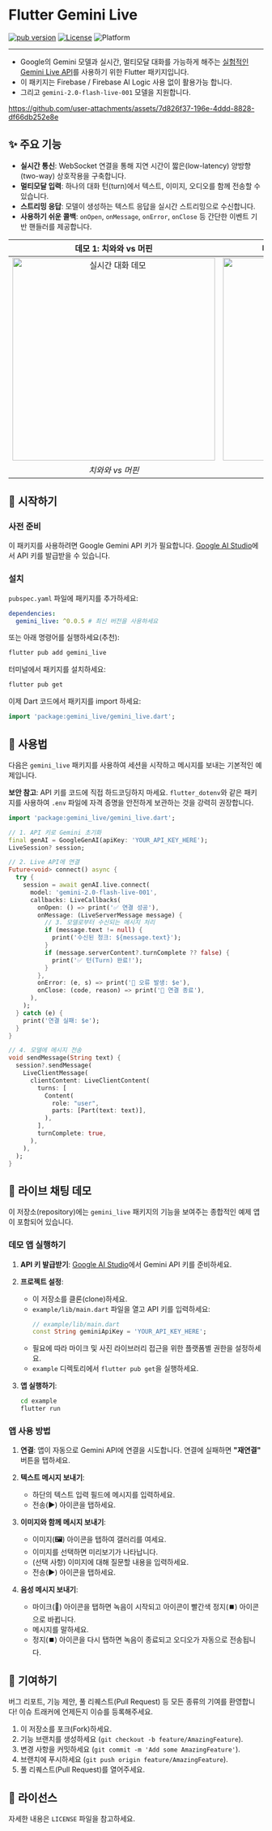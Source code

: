 # Flutter Gemini Live

[![pub version](https://img.shields.io/pub/v/gemini_live.svg)](https://pub.dev/packages/gemini_live)
[![License](https://img.shields.io/badge/License-BSD--3--Clause-blue.svg)](https://opensource.org/licenses/BSD-3-Clause)
![Platform](https://img.shields.io/badge/platform-flutter%20%7C%20android%20%7C%20ios%20%7C%20web%20%7C%20macos%20%7C%20windows%20%7C%20linux-blue)

---

- Google의 Gemini 모델과 실시간, 멀티모달 대화를 가능하게 해주는 [실험적인 Gemini Live API](https://ai.google.dev/gemini-api/docs/live)를 사용하기 위한 Flutter 패키지입니다.
- 이 패키지는 Firebase / Firebase AI Logic 사용 없이 활용가능 합니다.
- 그리고 `gemini-2.0-flash-live-001` 모델을 지원합니다.

https://github.com/user-attachments/assets/7d826f37-196e-4ddd-8828-df66db252e8e

## ✨ 주요 기능

*   **실시간 통신**: WebSocket 연결을 통해 지연 시간이 짧은(low-latency) 양방향(two-way) 상호작용을 구축합니다.
*   **멀티모달 입력**: 하나의 대화 턴(turn)에서 텍스트, 이미지, 오디오를 함께 전송할 수 있습니다.
*   **스트리밍 응답**: 모델이 생성하는 텍스트 응답을 실시간 스트리밍으로 수신합니다.
*   **사용하기 쉬운 콜백**: `onOpen`, `onMessage`, `onError`, `onClose` 등 간단한 이벤트 기반 핸들러를 제공합니다.

| 데모 1: 치와와 vs 머핀 | 데모 2: 래브라두들 vs 프라이드 치킨 |
| :---: | :---: |
| <img src="https://github.com/JAICHANGPARK/flutter_gemini_live/blob/main/imgs/Screenshot_20250613_222333.png?raw=true" alt="실시간 대화 데모" width="400"/> | <img src="https://github.com/JAICHANGPARK/flutter_gemini_live/blob/main/imgs/Screenshot_20250613_222355.png?raw=true" alt="멀티모달 입력 데모" width="400"/> |
| *치와와 vs 머핀* | *래브라두들 vs 프라이드 치킨* |

## 🏁 시작하기

### 사전 준비

이 패키지를 사용하려면 Google Gemini API 키가 필요합니다. [Google AI Studio](https://aistudio.google.com/app/apikey)에서 API 키를 발급받을 수 있습니다.

### 설치

`pubspec.yaml` 파일에 패키지를 추가하세요:

```yaml
dependencies:
  gemini_live: ^0.0.5 # 최신 버전을 사용하세요
```

또는 아래 명령어를 실행하세요(추천):

```bash
flutter pub add gemini_live
```

터미널에서 패키지를 설치하세요:

```bash
flutter pub get
```

이제 Dart 코드에서 패키지를 import 하세요:

```dart
import 'package:gemini_live/gemini_live.dart';
```

## 🚀 사용법

다음은 `gemini_live` 패키지를 사용하여 세션을 시작하고 메시지를 보내는 기본적인 예제입니다.

**보안 참고**: API 키를 코드에 직접 하드코딩하지 마세요. `flutter_dotenv`와 같은 패키지를 사용하여 `.env` 파일에 자격 증명을 안전하게 보관하는 것을 강력히 권장합니다.

```dart
import 'package:gemini_live/gemini_live.dart';

// 1. API 키로 Gemini 초기화
final genAI = GoogleGenAI(apiKey: 'YOUR_API_KEY_HERE');
LiveSession? session;

// 2. Live API에 연결
Future<void> connect() async {
  try {
    session = await genAI.live.connect(
      model: 'gemini-2.0-flash-live-001',
      callbacks: LiveCallbacks(
        onOpen: () => print('✅ 연결 성공'),
        onMessage: (LiveServerMessage message) {
          // 3. 모델로부터 수신되는 메시지 처리
          if (message.text != null) {
            print('수신된 청크: ${message.text}');
          }
          if (message.serverContent?.turnComplete ?? false) {
            print('✅ 턴(Turn) 완료!');
          }
        },
        onError: (e, s) => print('🚨 오류 발생: $e'),
        onClose: (code, reason) => print('🚪 연결 종료'),
      ),
    );
  } catch (e) {
    print('연결 실패: $e');
  }
}

// 4. 모델에 메시지 전송
void sendMessage(String text) {
  session?.sendMessage(
    LiveClientMessage(
      clientContent: LiveClientContent(
        turns: [
          Content(
            role: "user",
            parts: [Part(text: text)],
          ),
        ],
        turnComplete: true,
      ),
    ),
  );
}
```

## 💬 라이브 채팅 데모

이 저장소(repository)에는 `gemini_live` 패키지의 기능을 보여주는 종합적인 예제 앱이 포함되어 있습니다.

### 데모 앱 실행하기

1.  **API 키 발급받기**: [Google AI Studio](https://aistudio.google.com/app/apikey)에서 Gemini API 키를 준비하세요.

2.  **프로젝트 설정**:
    *   이 저장소를 클론(clone)하세요.
    *   `example/lib/main.dart` 파일을 열고 API 키를 입력하세요:
        ```dart
        // example/lib/main.dart
        const String geminiApiKey = 'YOUR_API_KEY_HERE';
        ```
    *   필요에 따라 마이크 및 사진 라이브러리 접근을 위한 플랫폼별 권한을 설정하세요.
    *   `example` 디렉토리에서 `flutter pub get`을 실행하세요.

3.  **앱 실행하기**:
    ```bash
    cd example
    flutter run
    ```

### 앱 사용 방법

1.  **연결**: 앱이 자동으로 Gemini API에 연결을 시도합니다. 연결에 실패하면 **"재연결"** 버튼을 탭하세요.

2.  **텍스트 메시지 보내기**:
    -   하단의 텍스트 입력 필드에 메시지를 입력하세요.
    -   전송(**▶️**) 아이콘을 탭하세요.

3.  **이미지와 함께 메시지 보내기**:
    -   이미지(**🖼️**) 아이콘을 탭하여 갤러리를 여세요.
    -   이미지를 선택하면 미리보기가 나타납니다.
    -   (선택 사항) 이미지에 대해 질문할 내용을 입력하세요.
    -   전송(**▶️**) 아이콘을 탭하세요.

4.  **음성 메시지 보내기**:
    -   마이크(**🎤**) 아이콘을 탭하면 녹음이 시작되고 아이콘이 빨간색 정지(**⏹️**) 아이콘으로 바뀝니다.
    -   메시지를 말하세요.
    -   정지(**⏹️**) 아이콘을 다시 탭하면 녹음이 종료되고 오디오가 자동으로 전송됩니다.

## 🤝 기여하기

버그 리포트, 기능 제안, 풀 리퀘스트(Pull Request) 등 모든 종류의 기여를 환영합니다! 이슈 트래커에 언제든지 이슈를 등록해주세요.

1.  이 저장소를 포크(Fork)하세요.
2.  기능 브랜치를 생성하세요 (`git checkout -b feature/AmazingFeature`).
3.  변경 사항을 커밋하세요 (`git commit -m 'Add some AmazingFeature'`).
4.  브랜치에 푸시하세요 (`git push origin feature/AmazingFeature`).
5.  풀 리퀘스트(Pull Request)를 열어주세요.

## 📜 라이선스

자세한 내용은 `LICENSE` 파일을 참고하세요.
